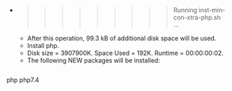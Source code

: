 * >>>>>>>>> Running inst-min-con-xtra-php.sh ...
  * After this operation, 99.3 kB of additional disk space will be used.
  * Install php.
  * Disk size = 3907900K. Space Used = 192K. Runtime = 00:00:00:02.
  * The following NEW packages will be installed:
  ```bash
php php7.4
  ```
